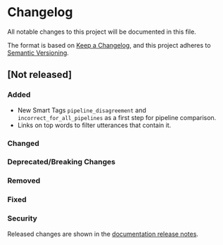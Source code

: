 # Changelog

All notable changes to this project will be documented in this file.

The format is based on [Keep a Changelog](https://keepachangelog.com/en/1.0.0/), and this project
adheres to [Semantic Versioning](https://semver.org/spec/v2.0.0.html).

## [Not released]

### Added
- New Smart Tags `pipeline_disagreement` and `incorrect_for_all_pipelines` as a first step for pipeline comparison.
- Links on top words to filter utterances that contain it.

### Changed

### Deprecated/Breaking Changes


### Removed

### Fixed

### Security

Released changes are shown in the
[documentation release notes](docs/getting-started/release-notes.md).

